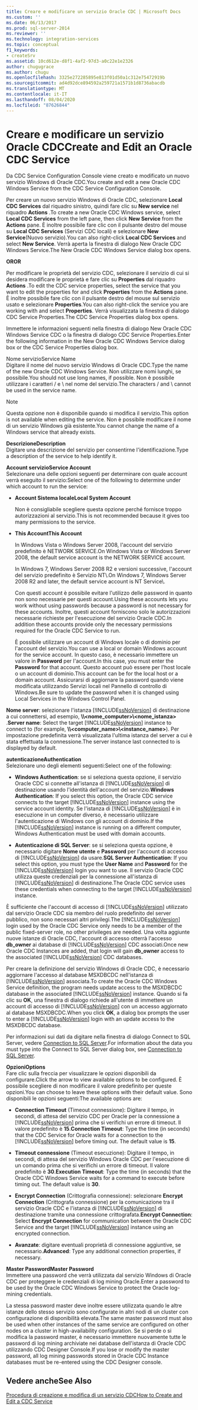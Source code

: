 ```yaml
---
title: Creare e modificare un servizio Oracle CDC | Microsoft Docs
ms.custom: ''
ms.date: 06/13/2017
ms.prod: sql-server-2014
ms.reviewer: ''
ms.technology: integration-services
ms.topic: conceptual
f1_keywords:
- createSrv
ms.assetid: 10cd612e-d8f1-4af2-97d3-a0c22e1e2326
author: chugugrace
ms.author: chugu
ms.openlocfilehash: 3325e272285895e813f01d50a1c312e75472919b
ms.sourcegitcommit: ad4d92dce894592a259721a1571b1d8736abacdb
ms.translationtype: MT
ms.contentlocale: it-IT
ms.lasthandoff: 08/04/2020
ms.locfileid: "87626844"
---
```

# <a name="create-and-edit-an-oracle-cdc-service"></a><span data-ttu-id="6be06-102">Creare e modificare un servizio Oracle CDC</span><span class="sxs-lookup"><span data-stu-id="6be06-102">Create and Edit an Oracle CDC Service</span></span>
  <span data-ttu-id="6be06-103">Da CDC Service Configuration Console viene creato e modificato un nuovo servizio Windows di Oracle CDC.</span><span class="sxs-lookup"><span data-stu-id="6be06-103">You create and edit a new Oracle CDC Windows Service from the CDC Service Configuration Console.</span></span>  
  
 <span data-ttu-id="6be06-104">Per creare un nuovo servizio Windows di Oracle CDC, selezionare **Local CDC Services** dal riquadro sinistro, quindi fare clic su **New service** nel riquadro **Actions** .</span><span class="sxs-lookup"><span data-stu-id="6be06-104">To create a new Oracle CDC Windows service, select **Local CDC Services** from the left pane, then click **New Service** from the **Actions** pane.</span></span> <span data-ttu-id="6be06-105">È inoltre possibile fare clic con il pulsante destro del mouse su **Local CDC Services** (Servizi CDC locali) e selezionare **New Service**(Nuovo servizio).</span><span class="sxs-lookup"><span data-stu-id="6be06-105">You can also right-click **Local CDC Services** and select **New Service**.</span></span> <span data-ttu-id="6be06-106">Verrà aperta la finestra di dialogo New Oracle CDC Windows Service.</span><span class="sxs-lookup"><span data-stu-id="6be06-106">The New Oracle CDC Windows Service dialog box opens.</span></span>  
  
 <span data-ttu-id="6be06-107">**OR**</span><span class="sxs-lookup"><span data-stu-id="6be06-107">**OR**</span></span>  
  
 <span data-ttu-id="6be06-108">Per modificare le proprietà del servizio CDC, selezionare il servizio di cui si desidera modificare le proprietà e fare clic su **Properties** dal riquadro **Actions** .</span><span class="sxs-lookup"><span data-stu-id="6be06-108">To edit the CDC service properties, select the service that you want to edit the properties for and click **Properties** from the **Actions** pane.</span></span> <span data-ttu-id="6be06-109">È inoltre possibile fare clic con il pulsante destro del mouse sul servizio usato e selezionare **Properties**.</span><span class="sxs-lookup"><span data-stu-id="6be06-109">You can also right-click the service you are working with and select **Properties**.</span></span> <span data-ttu-id="6be06-110">Verrà visualizzata la finestra di dialogo CDC Service Properties.</span><span class="sxs-lookup"><span data-stu-id="6be06-110">The CDC Service Properties dialog box opens.</span></span>  
  
 <span data-ttu-id="6be06-111">Immettere le informazioni seguenti nella finestra di dialogo New Oracle CDC Windows Service CDC o la finestra di dialogo CDC Service Properties.</span><span class="sxs-lookup"><span data-stu-id="6be06-111">Enter the following information in the New Oracle CDC Windows Service dialog box or the CDC Service Properties dialog box.</span></span>  
  
 <span data-ttu-id="6be06-112">Nome servizio</span><span class="sxs-lookup"><span data-stu-id="6be06-112">Service Name</span></span>  
 <span data-ttu-id="6be06-113">Digitare il nome del nuovo servizio Windows di Oracle CDC.</span><span class="sxs-lookup"><span data-stu-id="6be06-113">Type the name of the new Oracle CDC Windows Service.</span></span> <span data-ttu-id="6be06-114">Non utilizzare nomi lunghi, se possibile.</span><span class="sxs-lookup"><span data-stu-id="6be06-114">You should not use long names, if possible.</span></span> <span data-ttu-id="6be06-115">Non è possibile utilizzare i caratteri / e \ nel nome del servizio.</span><span class="sxs-lookup"><span data-stu-id="6be06-115">The characters / and \ cannot be used in the service name.</span></span>  
  
> [!NOTE]  
> <span data-ttu-id="6be06-116">Questa opzione non è disponibile quando si modifica il servizio.</span><span class="sxs-lookup"><span data-stu-id="6be06-116">This option is not available when editing the service.</span></span> <span data-ttu-id="6be06-117">Non è possibile modificare il nome di un servizio Windows già esistente.</span><span class="sxs-lookup"><span data-stu-id="6be06-117">You cannot change the name of a Windows service that already exists.</span></span>  
  
 <span data-ttu-id="6be06-118">**Descrizione**</span><span class="sxs-lookup"><span data-stu-id="6be06-118">**Description**</span></span>  
 <span data-ttu-id="6be06-119">Digitare una descrizione del servizio per consentirne l'identificazione.</span><span class="sxs-lookup"><span data-stu-id="6be06-119">Type a description of the service to help identify it.</span></span>  
  
 <span data-ttu-id="6be06-120">**Account servizio**</span><span class="sxs-lookup"><span data-stu-id="6be06-120">**Service Account**</span></span>  
 <span data-ttu-id="6be06-121">Selezionare una delle opzioni seguenti per determinare con quale account verrà eseguito il servizio:</span><span class="sxs-lookup"><span data-stu-id="6be06-121">Select one of the following to determine under which account to run the service:</span></span>  
  
-   <span data-ttu-id="6be06-122">**Account Sistema locale**</span><span class="sxs-lookup"><span data-stu-id="6be06-122">**Local System Account**</span></span>  
  
     <span data-ttu-id="6be06-123">Non è consigliabile scegliere questa opzione perché fornisce troppo autorizzazioni al servizio.</span><span class="sxs-lookup"><span data-stu-id="6be06-123">This is not recommended because it gives too many permissions to the service.</span></span>  
  
-   <span data-ttu-id="6be06-124">**This Account**</span><span class="sxs-lookup"><span data-stu-id="6be06-124">**This Account**</span></span>  
  
     <span data-ttu-id="6be06-125">In Windows Vista o Windows Server 2008, l'account del servizio predefinito è NETWORK SERVICE.</span><span class="sxs-lookup"><span data-stu-id="6be06-125">On Windows Vista or Windows Server 2008, the default service account is the NETWORK SERVICE account.</span></span>  
  
     <span data-ttu-id="6be06-126">In Windows 7, Windows Server 2008 R2 e versioni successive, l'account del servizio predefinito è Servizio NT\\<nome-servizio>.</span><span class="sxs-lookup"><span data-stu-id="6be06-126">On Windows 7, Windows Server 2008 R2 and later, the default service account is NT Service\\<service-name>.</span></span>  
  
     <span data-ttu-id="6be06-127">Con questi account è possibile evitare l'utilizzo delle password in quanto non sono necessarie per questi account.</span><span class="sxs-lookup"><span data-stu-id="6be06-127">Using these accounts lets you work without using passwords because a password is not necessary for these accounts.</span></span> <span data-ttu-id="6be06-128">Inoltre, questi account forniscono solo le autorizzazioni necessarie richieste per l'esecuzione del servizio Oracle CDC.</span><span class="sxs-lookup"><span data-stu-id="6be06-128">In addition these accounts provide only the necessary permissions required for the Oracle CDC Service to run.</span></span>  
  
     <span data-ttu-id="6be06-129">È possibile utilizzare un account di Windows locale o di dominio per l'account del servizio.</span><span class="sxs-lookup"><span data-stu-id="6be06-129">You can use a local or domain Windows account for the service account.</span></span> <span data-ttu-id="6be06-130">In questo caso, è necessario immettere un valore in **Password** per l'account.</span><span class="sxs-lookup"><span data-stu-id="6be06-130">In this case, you must enter the **Password** for that account.</span></span> <span data-ttu-id="6be06-131">Questo account può essere per l'host locale o un account di dominio.</span><span class="sxs-lookup"><span data-stu-id="6be06-131">This account can be for the local host or a domain account.</span></span> <span data-ttu-id="6be06-132">Assicurarsi di aggiornare la password quando viene modificata utilizzando Servizi locali nel Pannello di controllo di Windows.</span><span class="sxs-lookup"><span data-stu-id="6be06-132">Be sure to update the password when it is changed using Local Services in the Windows Control Panel.</span></span>  
  
 <span data-ttu-id="6be06-133">**Nome server**: selezionare l'istanza [!INCLUDE[ssNoVersion](../../includes/ssnoversion-md.md)] di destinazione a cui connettersi, ad esempio, **\\\\<nome_computer>\\<nome_istanza>** .</span><span class="sxs-lookup"><span data-stu-id="6be06-133">**Server name**: Select the target [!INCLUDE[ssNoVersion](../../includes/ssnoversion-md.md)] instance to connect to (for example, **\\\\<computer_name>\\<instance_name>**).</span></span> <span data-ttu-id="6be06-134">Per impostazione predefinita verrà visualizzata l'ultima istanza del server a cui è stata effettuata la connessione.</span><span class="sxs-lookup"><span data-stu-id="6be06-134">The server instance last connected to is displayed by default.</span></span>  
  
 <span data-ttu-id="6be06-135">**autenticazione**</span><span class="sxs-lookup"><span data-stu-id="6be06-135">**Authentication**</span></span>  
 <span data-ttu-id="6be06-136">Selezionare uno degli elementi seguenti:</span><span class="sxs-lookup"><span data-stu-id="6be06-136">Select one of the following:</span></span>  
  
-   <span data-ttu-id="6be06-137">**Windows Authentication**: se si seleziona questa opzione, il servizio Oracle CDC si connette all'istanza di [!INCLUDE[ssNoVersion](../../includes/ssnoversion-md.md)] di destinazione usando l'identità dell'account del servizio.</span><span class="sxs-lookup"><span data-stu-id="6be06-137">**Windows Authentication**: If you select this option, the Oracle CDC service connects to the target [!INCLUDE[ssNoVersion](../../includes/ssnoversion-md.md)] instance using the service account identity.</span></span> <span data-ttu-id="6be06-138">Se l'istanza di [!INCLUDE[ssNoVersion](../../includes/ssnoversion-md.md)] è in esecuzione in un computer diverso, è necessario utilizzare l'autenticazione di Windows con gli account di dominio.</span><span class="sxs-lookup"><span data-stu-id="6be06-138">If the [!INCLUDE[ssNoVersion](../../includes/ssnoversion-md.md)] instance is running on a different computer, Windows Authentication must be used with domain accounts.</span></span>  
  
-   <span data-ttu-id="6be06-139">**Autenticazione di SQL Server**: se si seleziona questa opzione, è necessario digitare **Nome utente** e **Password** per l'account di accesso di [!INCLUDE[ssNoVersion](../../includes/ssnoversion-md.md)] da usare.</span><span class="sxs-lookup"><span data-stu-id="6be06-139">**SQL Server Authentication**: If you select this option, you must type the **User Name** and **Password** for the [!INCLUDE[ssNoVersion](../../includes/ssnoversion-md.md)] login you want to use.</span></span> <span data-ttu-id="6be06-140">Il servizio Oracle CDC utilizza queste credenziali per la connessione all'istanza di [!INCLUDE[ssNoVersion](../../includes/ssnoversion-md.md)] di destinazione.</span><span class="sxs-lookup"><span data-stu-id="6be06-140">The Oracle CDC service uses these credentials when connecting to the target [!INCLUDE[ssNoVersion](../../includes/ssnoversion-md.md)] instance.</span></span>  
  
 <span data-ttu-id="6be06-141">È sufficiente che l'account di accesso di [!INCLUDE[ssNoVersion](../../includes/ssnoversion-md.md)] utilizzato dal servizio Oracle CDC sia membro del ruolo predefinito del server pubblico, non sono necessari altri privilegi.</span><span class="sxs-lookup"><span data-stu-id="6be06-141">The [!INCLUDE[ssNoVersion](../../includes/ssnoversion-md.md)] login used by the Oracle CDC Service only needs to be a member of the public fixed-server role, no other privileges are needed.</span></span> <span data-ttu-id="6be06-142">Una volta aggiunte nuove istanze di Oracle CDC, l'account di accesso otterrà l'accesso **db_owner** ai database di [!INCLUDE[ssNoVersion](../../includes/ssnoversion-md.md)] CDC associati.</span><span class="sxs-lookup"><span data-stu-id="6be06-142">Once new Oracle CDC Instances are added, that login will gain **db_owner** access to the associated [!INCLUDE[ssNoVersion](../../includes/ssnoversion-md.md)] CDC databases.</span></span>  
  
 <span data-ttu-id="6be06-143">Per creare la definizione del servizio Windows di Oracle CDC, è necessario aggiornare l'accesso al database MSXDBCDC nell'istanza di [!INCLUDE[ssNoVersion](../../includes/ssnoversion-md.md)] associata.</span><span class="sxs-lookup"><span data-stu-id="6be06-143">To create the Oracle CDC Windows Service definition, the program needs update access to the MSXDBCDC database in the associated [!INCLUDE[ssNoVersion](../../includes/ssnoversion-md.md)] instance.</span></span> <span data-ttu-id="6be06-144">Quando si fa clic su **OK**, una finestra di dialogo richiede all'utente di immettere un account di accesso di [!INCLUDE[ssNoVersion](../../includes/ssnoversion-md.md)] con un accesso aggiornato al database MSXDBCDC.</span><span class="sxs-lookup"><span data-stu-id="6be06-144">When you click **OK**, a dialog box prompts the user to enter a [!INCLUDE[ssNoVersion](../../includes/ssnoversion-md.md)] login with an update access to the MSXDBCDC database.</span></span>  
  
 <span data-ttu-id="6be06-145">Per informazioni sui dati da digitare nella finestra di dialogo Connect to SQL Server, vedere [Connection to SQL Server](connection-to-sql-server.md).</span><span class="sxs-lookup"><span data-stu-id="6be06-145">For information about the data you must type into the Connect to SQL Server dialog box, see [Connection to SQL Server](connection-to-sql-server.md).</span></span>  
  
 <span data-ttu-id="6be06-146">**Opzioni**</span><span class="sxs-lookup"><span data-stu-id="6be06-146">**Options**</span></span>  
 <span data-ttu-id="6be06-147">Fare clic sulla freccia per visualizzare le opzioni disponibili da configurare.</span><span class="sxs-lookup"><span data-stu-id="6be06-147">Click the arrow to view available options to be configured.</span></span> <span data-ttu-id="6be06-148">È possibile scegliere di non modificare il valore predefinito per queste opzioni.</span><span class="sxs-lookup"><span data-stu-id="6be06-148">You can choose to leave these options with their default value.</span></span> <span data-ttu-id="6be06-149">Sono disponibili le opzioni seguenti:</span><span class="sxs-lookup"><span data-stu-id="6be06-149">The available options are:</span></span>  
  
-   <span data-ttu-id="6be06-150">**Connection Timeout** (Timeout connessione): Digitare il tempo, in secondi, di attesa del servizio CDC per Oracle per la connessione a [!INCLUDE[ssNoVersion](../../includes/ssnoversion-md.md)] prima che si verifichi un errore di timeout. Il valore predefinito è **15**.</span><span class="sxs-lookup"><span data-stu-id="6be06-150">**Connection Timeout**: Type the time (in seconds) that the CDC Service for Oracle waits for a connection to the [!INCLUDE[ssNoVersion](../../includes/ssnoversion-md.md)] before timing out. The default value is **15**.</span></span>  
  
-   <span data-ttu-id="6be06-151">**Timeout connessione** (Timeout esecuzione): Digitare il tempo, in secondi, di attesa del servizio Windows Oracle CDC per l'esecuzione di un comando prima che si verifichi un errore di timeout. Il valore predefinito è **30**.</span><span class="sxs-lookup"><span data-stu-id="6be06-151">**Execution Timeout**: Type the time (in seconds) that the Oracle CDC Windows Service waits for a command to execute before timing out. The default value is **30**.</span></span>  
  
-   <span data-ttu-id="6be06-152">**Encrypt Connection** (Crittografia connessione): selezionare **Encrypt Connection** (Crittografa connessione) per la comunicazione tra il servizio Oracle CDC e l'istanza di [!INCLUDE[ssNoVersion](../../includes/ssnoversion-md.md)] di destinazione tramite una connessione crittografata.</span><span class="sxs-lookup"><span data-stu-id="6be06-152">**Encrypt Connection**: Select **Encrypt Connection** for communication between the Oracle CDC Service and the target [!INCLUDE[ssNoVersion](../../includes/ssnoversion-md.md)] instance using an encrypted connection.</span></span>  
  
-   <span data-ttu-id="6be06-153">**Avanzate**: digitare eventuali proprietà di connessione aggiuntive, se necessario.</span><span class="sxs-lookup"><span data-stu-id="6be06-153">**Advanced**: Type any additional connection properties, if necessary.</span></span>  
  
 <span data-ttu-id="6be06-154">**Master Password**</span><span class="sxs-lookup"><span data-stu-id="6be06-154">**Master Password**</span></span>  
 <span data-ttu-id="6be06-155">Immettere una password che verrà utilizzata dal servizio Windows di Oracle CDC per proteggere le credenziali di log mining Oracle.</span><span class="sxs-lookup"><span data-stu-id="6be06-155">Enter a password to be used by the Oracle CDC Windows Service to protect the Oracle log-mining credentials.</span></span>  
  
 <span data-ttu-id="6be06-156">La stessa password master deve inoltre essere utilizzata quando le altre istanze dello stesso servizio sono configurate in altri nodi di un cluster con configurazione di disponibilità elevata.</span><span class="sxs-lookup"><span data-stu-id="6be06-156">The same master password must also be used when other instances of the same service are configured on other nodes on a cluster in high-availability configuration.</span></span> <span data-ttu-id="6be06-157">Se si perde o si modifica la password master, è necessario immettere nuovamente tutte le password di log mining archiviate nei database dell'istanza di Oracle CDC utilizzando CDC Designer Console.</span><span class="sxs-lookup"><span data-stu-id="6be06-157">If you lose or modify the master password, all log mining passwords stored in Oracle CDC Instance databases must be re-entered using the CDC Designer console.</span></span>  
  
## <a name="see-also"></a><span data-ttu-id="6be06-158">Vedere anche</span><span class="sxs-lookup"><span data-stu-id="6be06-158">See Also</span></span>  
 [<span data-ttu-id="6be06-159">Procedura di creazione e modifica di un servizio CDC</span><span class="sxs-lookup"><span data-stu-id="6be06-159">How to Create and Edit a CDC Service</span></span>](how-to-create-and-edit-a-cdc-service.md)  
  
  
